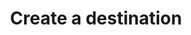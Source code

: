 ---
content-type: "embed-endpoint"
endpoint: "destinations"
key: "create-a-destination"
version: "3"
order: 1


title: "Create a destination"
method: "post"
short-url: |
  /v{{ object.version }}{{ object.endpoint-url }}
full-url: |
  {{ page.api-base-url }}{{ endpoint.short-url | flatify }}
description: "Create a new destination. Only a single destination is supported per Stitch client account."


arguments:
  - name: "type"
    required: true
    description: "The destination type, either `redshift` or `postgres`."

  - name: "connection"
    required: true
    description: "A destination form properties object corresponding to the value of `type`."


returns: "A destination object."

examples:
  - type: "request"
    language: "curl"
    code: |
      curl -X {{ endpoint.method | upcase }} {{ endpoint.full-url | flatify | strip_newlines }}
           -H "Authorization: Bearer <ACCESS_TOKEN>" 
           -H "Content-Type: application/json"
           -d "{
                "type":"redshift",
                "connection": {
                  "host": "<HOST>",
                  "port": 5439,
                  "username": "<USERNAME>",
                  "database": "<DATABASE>",
                  "password": "<PASSWORD>",
                  "ssl": false
                  }
              }"
  - type: "response"
    language: "json"
    code: |
      {  
        "id":"<ID>",
        "type":"redshift",
        "created_at":"TIME",
        "updated_at":"TIME",
        "connection": {  
            "host":"<HOST>",
            "port":5439,
            "username":"<USERNAME>",
            "database":"<DATABASE>",
            "password":"<PASSWORD>",
            "ssl":false
        },
        "last_check":{  
            "updated_at":"TIME",
            "status":"OK",
            "message":""
        }
      }
---